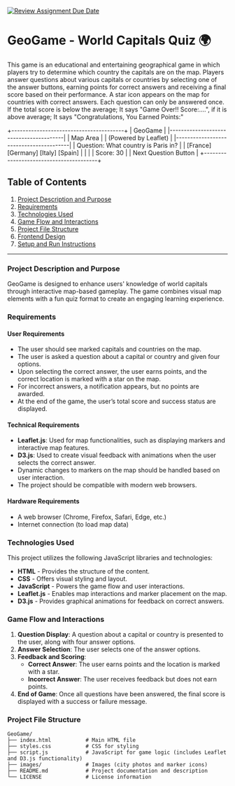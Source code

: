 [![Review Assignment Due Date](https://classroom.github.com/assets/deadline-readme-button-22041afd0340ce965d47ae6ef1cefeee28c7c493a6346c4f15d667ab976d596c.svg)](https://classroom.github.com/a/ATV5e7Id)

# GeoGame - World Capitals Quiz 🌍

This game is an educational and entertaining geographical game in which players try to determine which country the capitals are on the map. Players answer questions about various capitals or countries by selecting one of the answer buttons, earning points for correct answers and receiving a final score based on their performance. A star icon appears on the map for countries with correct answers. Each question can only be answered once. If the total score is below the average; It says "Game Over!! Score:....", if it is above average; It says "Congratulations, You Earned Points:"


+----------------------------------------+
|               GeoGame                  |
|----------------------------------------|
|               Map Area                 |
|           (Powered by Leaflet)         |
|----------------------------------------|
| Question: What country is Paris in?    |
| [France]  [Germany]  [Italy]  [Spain]  |
|                                        |
|     Score: 30                          |
|     Next Question Button               |
+----------------------------------------+


## Table of Contents

1. [Project Description and Purpose](#project-description-and-purpose)
2. [Requirements](#requirements)
3. [Technologies Used](#technologies-used)
4. [Game Flow and Interactions](#game-flow-and-interactions)
5. [Project File Structure](#project-file-structure)
6. [Frontend Design](#frontend-design)
7. [Setup and Run Instructions](#setup-and-run-instructions)

---

### Project Description and Purpose

GeoGame is designed to enhance users' knowledge of world capitals through interactive map-based gameplay. The game combines visual map elements with a fun quiz format to create an engaging learning experience.

### Requirements

#### User Requirements

- The user should see marked capitals and countries on the map.
- The user is asked a question about a capital or country and given four options.
- Upon selecting the correct answer, the user earns points, and the correct location is marked with a star on the map.
- For incorrect answers, a notification appears, but no points are awarded.
- At the end of the game, the user’s total score and success status are displayed.

#### Technical Requirements

- **Leaflet.js**: Used for map functionalities, such as displaying markers and interactive map features.
- **D3.js**: Used to create visual feedback with animations when the user selects the correct answer.
- Dynamic changes to markers on the map should be handled based on user interaction.
- The project should be compatible with modern web browsers.

#### Hardware Requirements

- A web browser (Chrome, Firefox, Safari, Edge, etc.)
- Internet connection (to load map data)

### Technologies Used

This project utilizes the following JavaScript libraries and technologies:

- **HTML** - Provides the structure of the content.
- **CSS** - Offers visual styling and layout.
- **JavaScript** - Powers the game flow and user interactions.
- **Leaflet.js** - Enables map interactions and marker placement on the map.
- **D3.js** - Provides graphical animations for feedback on correct answers.

### Game Flow and Interactions

1. **Question Display**: A question about a capital or country is presented to the user, along with four answer options.
2. **Answer Selection**: The user selects one of the answer options.
3. **Feedback and Scoring**:
   - **Correct Answer**: The user earns points and the location is marked with a star.
   - **Incorrect Answer**: The user receives feedback but does not earn points.
4. **End of Game**: Once all questions have been answered, the final score is displayed with a success or failure message.

### Project File Structure

```plaintext
GeoGame/
├── index.html           # Main HTML file
├── styles.css           # CSS for styling
├── script.js            # JavaScript for game logic (includes Leaflet and D3.js functionality)
├── images/              # Images (city photos and marker icons)
├── README.md            # Project documentation and description
└── LICENSE              # License information

